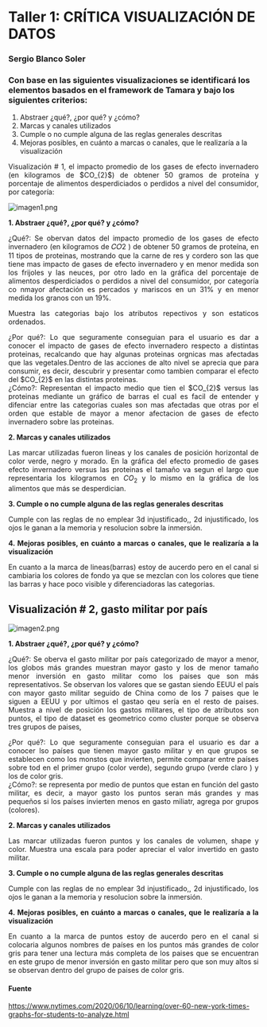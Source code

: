 # Taller 1: CRÍTICA VISUALIZACIÓN DE DATOS

### Sergio Blanco Soler

### Con base en las siguientes visualizaciones se identificará los elementos basados en el framework de Tamara y bajo los siguientes criterios:

1. Abstraer ¿qué?, ¿por qué? y ¿cómo?
2. Marcas y canales utilizados
3. Cumple o no cumple alguna de las reglas generales descritas
4. Mejoras posibles, en cuánto a marcas o canales, que le realizaría a la visualización

<div style="text-align: justify">
Visualización # 1, el impacto promedio de los gases de efecto invernadero (en kilogramos de $CO_{2}$) de obtener 50 gramos de proteína  y porcentaje de alimentos desperdiciados o perdidos a nivel del consumidor, por categoría:
<div/>

![imagen1.png](attachment:imagen1.png)

**1. Abstraer ¿qué?, ¿por qué? y ¿cómo?**





<div style="text-align: justify">
¿Qué?: Se obervan datos del impacto promedio de los gases de efecto invernadero (en kilogramos de  𝐶𝑂2 ) de obtener 50 gramos de proteína, en 11 tipos de proteinas, mostrando que la carne de res y cordero son las que tiene mas impacto de gases de efecto invernadero y en menor medida son los frijoles y las neuces, por otro lado en la gráfica del porcentaje de alimentos desperdiciados o perdidos a nivel del consumidor, por categoría co nmayor afectación es percados y mariscos en un 31% y en menor medida los granos con un 19%.
    
Muestra las categorias bajo los atributos repectivos y son estaticos ordenados.
    
<div/>

<div style="text-align: justify">
¿Por qué?: Lo que seguramente conseguian para el usuario es dar a conocer el impacto de gases de efecto invernadero respecto a distintas proteinas, recalcando que hay algunas proteinas orgnicas mas afectadas que las vegetales.Dentro de las acciones de alto nivel se aprecia que para consumir, es decir, descubrir y presentar como tambien comparar el efecto del $CO_{2}$ en las distintas proteinas.
    
<div/>

<div style="text-align: justify">
    ¿Cómo?: Representan el impacto medio que tien el $CO_{2}$ versus las proteinas mediante un gráfico de barras el cual es facil de entender y difenciar entre las categorias cuales son mas afectadas que otras por el orden que estable de mayor a menor afectacion de gases de efecto invernadero sobre las proteinas. 
    
<div/>

**2. Marcas y canales utilizados**

<div style="text-align: justify">

Las marcar utilizadas fueron lineas y los canales de posición horizontal de color verde, negro y morado. En la gráfica del efecto promedio de gases efecto invernadero versus las proteinas el tamaño va segun el largo que representaria los kilogramos en $CO_{2}$ y lo mismo en la gráfica de los alimentos que más se desperdician.
    
<div/>

**3. Cumple o no cumple alguna de las reglas generales descritas**

<div style="text-align: justify">

Cumple con las reglas de no emplear 3d injustificado,, 2d injustificado, los ojos le ganan a la memoria y resolucion sobre la inmersión.
    
<div/>


**4. Mejoras posibles, en cuánto a marcas o canales, que le realizaría a la visualización**

<div style="text-align: justify">

En cuanto a la marca de lineas(barras) estoy de aucerdo pero en el canal si cambiaria los colores de fondo ya que se mezclan con los colores que tiene las barras y hace poco visible y diferenciadoras las categorias.
    
<div/>

## Visualización # 2, gasto militar por país

![imagen2.png](attachment:imagen2.png)

**1. Abstraer ¿qué?, ¿por qué? y ¿cómo?**

<div style="text-align: justify">
    
¿Qué?: Se oberva el gasto militar por país categorizado de mayor a menor, los globos más grandes muestran mayor gasto y los de menor tamaño menor inversión en gasto militar como los paises que son más representativos. Se observan los valores que se gastan siendo EEUU el país con mayor gasto militar seguido de China como de los 7 paises que le siguen a EEUU y por ultimos el gastao qeu sería en el resto de paises. Muestra a nivel de posición los gastos militares, el tipo de atributos son puntos, el tipo de dataset es geometrico como cluster porque se observa tres grupos de paises, 
    
<div/>

<div style="text-align: justify">
¿Por qué?: Lo que seguramente conseguian para el usuario es dar a conocer lso países que tienen mayor gasto militar y en que grupos se establecen como los monstos que invierten, permite comparar entre países sobre tod en el primer grupo (color verde), segundo grupo (verde claro ) y los de color gris.
    
<div/>

<div style="text-align: justify">
    ¿Cómo?: se representa por medio de puntos que estan en función del gasto militar, es decir, a mayor gasto los puntos seran más grandes y mas pequeños si los países invierten menos en gasto miliatr, agrega por grupos (colores).
    
<div/>

**2. Marcas y canales utilizados**

<div style="text-align: justify">

Las marcar utilizadas fueron puntos y los canales de volumen, shape y color. Muestra una escala para poder apreciar el valor invertido en gasto militar.
    
<div/>

**3. Cumple o no cumple alguna de las reglas generales descritas**

<div style="text-align: justify">

Cumple con las reglas de no emplear 3d injustificado,, 2d injustificado, los ojos le ganan a la memoria y resolucion sobre la inmersión.
    
<div/>


**4. Mejoras posibles, en cuánto a marcas o canales, que le realizaría a la visualización**

<div style="text-align: justify">

En cuanto a la marca de puntos estoy de aucerdo pero en el canal si colocaria algunos nombres de países en los puntos más grandes de color gris para tener una lectura más completa de los paises que se encuentran en este grupo de menor inversión en gasto militar pero que son muy altos si se observan dentro del grupo de paises de color gris.
<div/>

#### Fuente

https://www.nytimes.com/2020/06/10/learning/over-60-new-york-times-graphs-for-students-to-analyze.html
